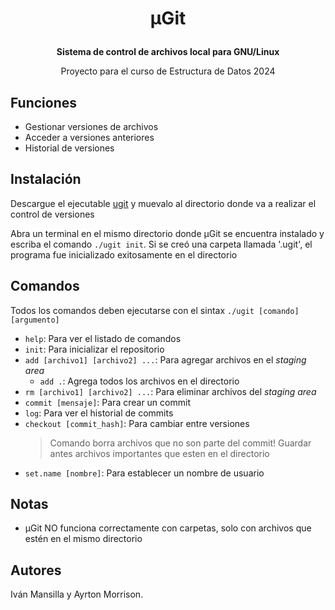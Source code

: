<h1><p align="center">  μGit  </p></h1>
<b><p align="center">Sistema de control de archivos local para GNU/Linux</p></b>
<p align="center">Proyecto para el curso de Estructura de Datos 2024</p>

## Funciones
* Gestionar versiones de archivos
* Acceder a versiones anteriores
* Historial de versiones

## Instalación
Descargue el ejecutable [ugit](https://github.com/ayrvanmo/ugit/blob/1534f1f90c6e9ae00cd754e5ac5581e2dd34072f/build/ugit) y muevalo al directorio donde va a realizar el control de versiones

Abra un terminal en el mismo directorio donde μGit se encuentra instalado y escriba el comando
`./ugit init`. Si se creó una carpeta llamada '.ugit', el programa fue inicializado exitosamente en el directorio

## Comandos
Todos los comandos deben ejecutarse con el sintax `./ugit [comando] [argumento]`
- `help`: Para ver el listado de comandos
- `init`: Para inicializar el repositorio
- `add [archivo1] [archivo2] ...`: Para agregar archivos en el *staging area*
  - `add .`: Agrega todos los archivos en el directorio
- `rm [archivo1] [archivo2] ...`: Para eliminar archivos del *staging area*
- `commit [mensaje]`: Para crear un commit
- `log`: Para ver el historial de commits
- `checkout [commit_hash]`: Para cambiar entre versiones
  > Comando borra archivos que no son parte del commit! Guardar antes archivos importantes que esten en el directorio
- `set.name [nombre]`: Para establecer un nombre de usuario

## Notas
- μGit NO funciona correctamente con carpetas, solo con archivos que estén en el mismo directorio


## Autores
Iván Mansilla y Ayrton Morrison.

